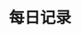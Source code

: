 ---
title: 每日记录
slug: 每日记录
description: 
image: 
style:
    background: "#2a9d8f"
    color: "#fff"
---